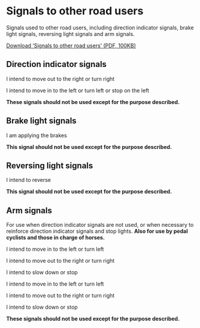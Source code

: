 
<h1 id='section-title'>Signals to other road users</h1>
<p>Signals used to other road users, including direction indicator signals, brake light signals, reversing light signals and arm signals. </p>
<p><a href='https://assets.digital.cabinet-office.gov.uk/media/560aa58be5274a036c00001a/the-highway-code-signals-to-other-road-users.pdf'>Download ‘Signals to other road users’ (PDF, 100KB)</a></p>
<h2 id='directionindicators'>
Direction indicator signals
</h2>
<p></p>
I intend to move out to the right or turn right<p></p>
I intend to move in to the left or turn left or stop on the left<p><strong>These signals should not be used except for the purpose described.</strong>
</p>
<h2 id='brakelight'>
Brake light signals
</h2>
<p></p>
I am applying the brakes<p><strong>This signal should not be used except for the purpose described.</strong>
</p>
<h2 id='reversinglight'>
Reversing light signals
</h2>
<p></p>
I intend to reverse<p><strong>This signal should not be used except for the purpose described.</strong>
</p>
<h2 id='armsignals'>
Arm signals
</h2>
<p>For use when direction indicator signals are not used, or when necessary to reinforce direction indicator signals and stop lights. <strong>Also for use by pedal cyclists and those in charge of horses.</strong>
</p>
<p></p>
I intend to move in to the left or turn left<p></p>
I intend to move out to the right or turn right<p></p>
I intend to slow down or stop<p></p>
I intend to move in to the left or turn left<p></p>
I intend to move out to the right or turn right<p></p>
I intend to slow down or stop<p><strong>These signals should not be used except for the purpose described.</strong>
</p>

